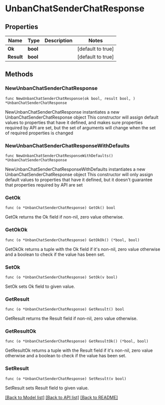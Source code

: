 # UnbanChatSenderChatResponse

## Properties

Name | Type | Description | Notes
------------ | ------------- | ------------- | -------------
**Ok** | **bool** |  | [default to true]
**Result** | **bool** |  | [default to true]

## Methods

### NewUnbanChatSenderChatResponse

`func NewUnbanChatSenderChatResponse(ok bool, result bool, ) *UnbanChatSenderChatResponse`

NewUnbanChatSenderChatResponse instantiates a new UnbanChatSenderChatResponse object
This constructor will assign default values to properties that have it defined,
and makes sure properties required by API are set, but the set of arguments
will change when the set of required properties is changed

### NewUnbanChatSenderChatResponseWithDefaults

`func NewUnbanChatSenderChatResponseWithDefaults() *UnbanChatSenderChatResponse`

NewUnbanChatSenderChatResponseWithDefaults instantiates a new UnbanChatSenderChatResponse object
This constructor will only assign default values to properties that have it defined,
but it doesn't guarantee that properties required by API are set

### GetOk

`func (o *UnbanChatSenderChatResponse) GetOk() bool`

GetOk returns the Ok field if non-nil, zero value otherwise.

### GetOkOk

`func (o *UnbanChatSenderChatResponse) GetOkOk() (*bool, bool)`

GetOkOk returns a tuple with the Ok field if it's non-nil, zero value otherwise
and a boolean to check if the value has been set.

### SetOk

`func (o *UnbanChatSenderChatResponse) SetOk(v bool)`

SetOk sets Ok field to given value.


### GetResult

`func (o *UnbanChatSenderChatResponse) GetResult() bool`

GetResult returns the Result field if non-nil, zero value otherwise.

### GetResultOk

`func (o *UnbanChatSenderChatResponse) GetResultOk() (*bool, bool)`

GetResultOk returns a tuple with the Result field if it's non-nil, zero value otherwise
and a boolean to check if the value has been set.

### SetResult

`func (o *UnbanChatSenderChatResponse) SetResult(v bool)`

SetResult sets Result field to given value.



[[Back to Model list]](../README.md#documentation-for-models) [[Back to API list]](../README.md#documentation-for-api-endpoints) [[Back to README]](../README.md)


